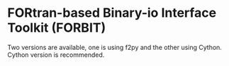 # FORtran-based Binary-io Interface Toolkit (FORBIT)

Two versions are available, one is using f2py and the other using Cython.
Cython version is recommended.

